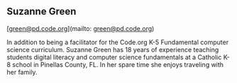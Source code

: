 ## Suzanne Green

[green@pd.code.org](mailto: green@pd.code.org)

In addition to being a facilitator for the Code.org K-5 Fundamental computer science curriculum. Suzanne Green has 18 years of experience teaching students digital literacy and computer science fundamentals at a Catholic K-8 school in Pinellas County, FL. In her spare time she enjoys traveling with her family.
